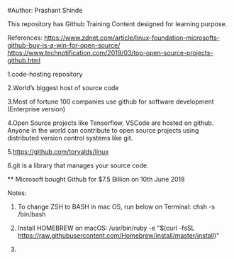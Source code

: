 #Author: Prashant Shinde

This repository has Github Training Content designed for learning purpose.

References:
https://www.zdnet.com/article/linux-foundation-microsofts-github-buy-is-a-win-for-open-source/
https://www.technotification.com/2019/03/top-open-source-projects-github.html

1.code-hosting repository

2.World’s biggest host of source code

3.Most of fortune 100 companies use github for software development (Enterprise version)

4.Open Source projects like Tensorflow, VSCode are hosted on github. Anyone in the world can contribute to open source projects using distributed version control systems like git.

5.https://github.com/torvalds/linux

6.git is a library that manages your source code.

**  Microsoft bought Github for $7.5 Billion on 10th June 2018

Notes:

1. To change ZSH to BASH in mac OS, run below on Terminal:
chsh -s /bin/bash


2. Install HOMEBREW on macOS:
/usr/bin/ruby -e "$(curl -fsSL https://raw.githubusercontent.com/Homebrew/install/master/install)"

3. 
